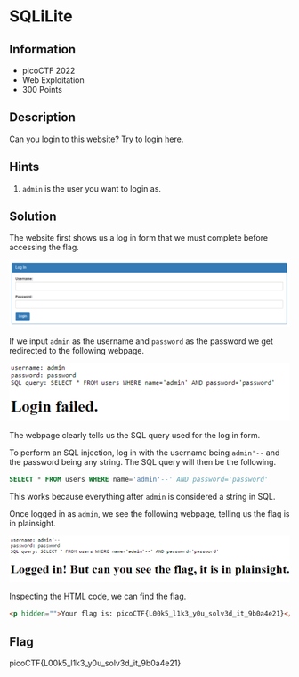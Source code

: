 # SQLiLite

## Information

- picoCTF 2022
- Web Exploitation
- 300 Points

## Description

Can you login to this website?
Try to login [here](http://saturn.picoctf.net:63350/).

## Hints

1. `admin` is the user you want to login as.

## Solution

The website first shows us a log in form that we must complete before accessing the flag.

![initial webpage](images/initial.PNG)

If we input `admin` as the username and `password` as the password we get redirected to the following webpage.

![login failed](images/failed.PNG)

The webpage clearly tells us the SQL query used for the log in form.

To perform an SQL injection, log in with the username being `admin'--` and the password being any string. The SQL query will then be the following.

```sql
SELECT * FROM users WHERE name='admin'--' AND password='password'
```

This works because everything after `admin` is considered a string in SQL.

Once logged in as `admin`, we see the following webpage, telling us the flag is in plainsight.

![successfilly logged in](images/success.PNG)

Inspecting the HTML code, we can find the flag.

```html
<p hidden="">Your flag is: picoCTF{L00k5_l1k3_y0u_solv3d_it_9b0a4e21}</p>
```

## Flag

picoCTF{L00k5_l1k3_y0u_solv3d_it_9b0a4e21}
